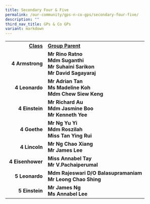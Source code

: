 ```yaml
---
title: Secondary Four & Five
permalink: /our-community/gps-n-co-gps/secondary-four-five/
description: ""
third_nav_title: GPs & Co GPs
variant: markdown
---
```

<table>
<tbody>
<tr>
<th style="text-align: right;"><u>Class</u></th>
<th style="text-align: left;"><u>Group Parent</u></th>
</tr>
<tr>
<td style="text-align: right;"><strong>4 Armstrong</strong></td>
<td style="text-align: left;"><strong>Mr Rino Ratno<br>Mdm Suganthi<br>Mr Suhaini Sarikon<br> Mr David Sagayaraj</strong></td>
</tr>
<tr>
<td style="text-align: right;"><strong>4 Leonardo</strong></td>
<td style="text-align: left;"><strong>Mr Adrian Tan<br>Ms Madeline Koh<br>Mdm Chew Siew Keng</strong></td>
</tr>
<tr>
<td style="text-align: right;"><strong>4 Einstein</strong></td>
<td style="text-align: left;"><strong>Mr Richard Au <br>Mdm Jasmine Boo<br>Mr Kenneth Yee </strong></td>
</tr>
<tr>
<td style="text-align: right;"><strong>4 Goethe</strong></td>
<td style="text-align: left;"><strong>Mr Ng Yu Yi<br>Mdm Roszilah<br>Miss Tan Ying Rui</strong></td>
</tr>
<tr>
<td style="text-align: right;"><strong>4 Lincoln</strong></td>
<td style="text-align: left;"><strong>Mr Ng Chao Xiang<br>Mr James Lee </strong></td>
</tr>
<tr>
<td style="text-align: right;">&nbsp;<strong>4 Eisenhower</strong></td>
<td style="text-align: left;"><strong>Miss Annabel Tay<br>Mr V.Pachaiperumal</strong></td>
</tr>
<tr>
<td style="text-align: right;"><strong>5 Leonardo</strong></td>
<td style="text-align: left;"><strong>Mdm Rajeswari D/O Balasupramaniam<br>Mr Leong Chao Shing</strong></td>
</tr>
<tr>
<td style="text-align: right;"><strong>5 Einstein</strong></td>
<td style="text-align: left;"><strong>Mr James Ng<br>Ms Annabel Lee</strong></td>
</tr>
</tbody>
</table>